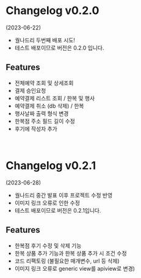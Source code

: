 # Changelog v0.2.0

 (2023-06-22)

- 궐나드리 두번째 배포 시도!
- 테스트 배포이므로 버전은 0.2.0 입니다.

## Features

- 전체예약 조회 및 상세조회
- 결제 승인요청
- 예약결제 리스트 조회 / 한복 및 행사
- 예약결제 취소 (db 삭제) / 한복
- 행사날짜 출력 형식 변경
- 한복점 주소 필드 길이 수정
- 후기에 작성자 추가

</br>

# Changelog v0.2.1

(2023-06-28)

- 궐나드리 중간 발표 이후 프로젝트 수정 반영
- 이미지 링크 오류로 인한 수정
- 테스트 배포이므로 버전은 0.2.1입니다.
  
## Features
- 한복점 후기 수정 및 삭제 기능
- 한복 상품 추가 기능과 한복 상품 추가 시 조건 수정
- 코드 리팩토링 (불필요한 매개변수, url 등 삭제)
- 이미지 링크 오류로 generic view를 apiview로 변경)

